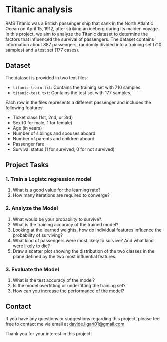 # Titanic analysis
RMS Titanic was a British passenger ship that sank in the North Atlantic Ocean on April 15, 1912, after striking an iceberg during its maiden voyage. In this project, we aim to analyze the Titanic dataset to determine the factors that influenced the survival of passengers. The dataset contains information about 887 passengers, randomly divided into a training set (710 samples) and a test set (177 cases).

## Dataset
The dataset is provided in two text files:
- `titanic-train.txt`: Contains the training set with 710 samples.
- `titanic-test.txt`: Contains the test set with 177 samples.

Each row in the files represents a different passenger and includes the following features:
- Ticket class (1st, 2nd, or 3rd)
- Sex (0 for male, 1 for female)
- Age (in years)
- Number of siblings and spouses aboard
- Number of parents and children aboard
- Passenger fare
- Survival status (1 for survived, 0 for not survived)

## Project Tasks

### 1. Train a Logistc regression model
1. What is a good value for the learning rate?
2. How many iterations are required to converge?

### 2. Analyze the Model
1. What would be your probability to survive?.
2. What is the training accuracy of the trained model?
3. Looking at the learned weights, how do individual features influence the probability of surviving?
4. What kind of passengers were most likely to survive? And what kind were likely to die?
5. Draw a scatter plot showing the distribution of the two classes in the plane defined by the two most influential features.

### 3. Evaluate the Model
1. What is the test accuracy of the model?
2. Is the model overfitting or underfitting the training set?
3. How can you increase the performance of the model?

## Contact
If you have any questions or suggestions regarding this project, please feel free to contact me via email at davide.ligari01@gmail.com

Thank you for your interest in this project!
